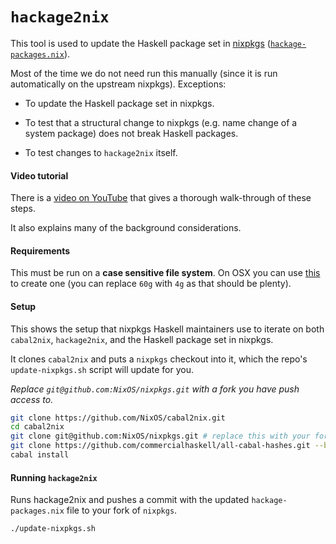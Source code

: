 # `hackage2nix`

This tool is used to update the Haskell package set in
[nixpkgs](https://github.com/NixOS/nixpkgs)
([`hackage-packages.nix`](https://github.com/NixOS/nixpkgs/blob/master/pkgs/development/haskell-modules/hackage-packages.nix)).

Most of the time we do not need run this manually (since it is run automatically
on the upstream nixpkgs).  Exceptions:

* To update the Haskell package set in nixpkgs.

* To test that a structural change to nixpkgs (e.g. name change of a system
  package) does not break Haskell packages.

* To test changes to `hackage2nix` itself.

#### Video tutorial

There is a [video on YouTube](https://www.youtube.com/watch?v=qX0mgtSm360)
that gives a thorough walk-through of these steps.

It also explains many of the background considerations.

#### Requirements

This must be run on a **case sensitive file system**.
On OSX you can use [this](https://gist.github.com/dixson3/8360571) to create one
(you can replace `60g` with `4g` as that should be plenty).

#### Setup

This shows the setup that nixpkgs Haskell maintainers use to iterate on both
`cabal2nix`, `hackage2nix`, and the Haskell package set in nixpkgs.

It clones `cabal2nix` and puts a `nixpkgs` checkout into it, which the
repo's `update-nixpkgs.sh` script will update for you.

_Replace `git@github.com:NixOS/nixpkgs.git` with a fork you have push access
to._

```sh
git clone https://github.com/NixOS/cabal2nix.git
cd cabal2nix
git clone git@github.com:NixOS/nixpkgs.git # replace this with your fork
git clone https://github.com/commercialhaskell/all-cabal-hashes.git --branch hackage hackage
cabal install
```

#### Running `hackage2nix`

Runs hackage2nix and pushes a commit with the updated `hackage-packages.nix`
file to your fork of `nixpkgs`.

```sh
./update-nixpkgs.sh
```
